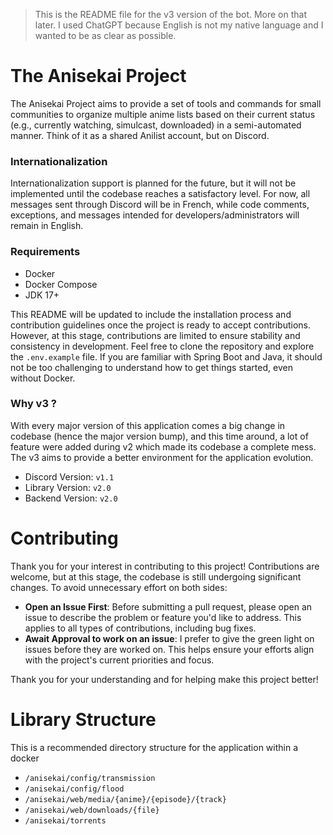 > This is the README file for the v3 version of the bot. More on that later. I used ChatGPT because English is not my
> native language and I wanted to be as clear as possible.

# The Anisekai Project

The Anisekai Project aims to provide a set of tools and commands for small communities to organize multiple anime lists
based on their current status (e.g., currently watching, simulcast, downloaded) in a semi-automated manner. Think of it
as a shared Anilist account, but on Discord.

### Internationalization

Internationalization support is planned for the future, but it will not be implemented until the codebase reaches a
satisfactory level. For now, all messages sent through Discord will be in French, while code comments, exceptions, and
messages intended for developers/administrators will remain in English.

### Requirements

- Docker
- Docker Compose
- JDK 17+

This README will be updated to include the installation process and contribution guidelines once the project is ready to
accept contributions. However, at this stage, contributions are limited to ensure stability and consistency in
development. Feel free to clone the repository and explore the `.env.example` file. If you are familiar with Spring
Boot and Java, it should not be too challenging to understand how to get things started, even without Docker.

### Why v3 ?

With every major version of this application comes a big change in codebase (hence the major version bump), and this
time around, a lot of feature were added during v2 which made its codebase a complete mess. The v3 aims to provide a
better environment for the application evolution.

- Discord Version: `v1.1`
- Library Version: `v2.0`
- Backend Version: `v2.0`

# Contributing

Thank you for your interest in contributing to this project! Contributions are welcome, but at this stage, the codebase
is still undergoing significant changes. To avoid unnecessary effort on both sides:

- **Open an Issue First**: Before submitting a pull request, please open an issue to describe the problem or
  feature you'd like to address. This applies to all types of contributions, including bug fixes.
- **Await Approval to work on an issue**: I prefer to give the green light on issues before they are worked on. This
  helps ensure your efforts align with the project's current priorities and focus.

Thank you for your understanding and for helping make this project better!

# Library Structure

This is a recommended directory structure for the application within a docker

- `/anisekai/config/transmission`
- `/anisekai/config/flood`
- `/anisekai/web/media/{anime}/{episode}/{track}`
- `/anisekai/web/downloads/{file}`
- `/anisekai/torrents`
